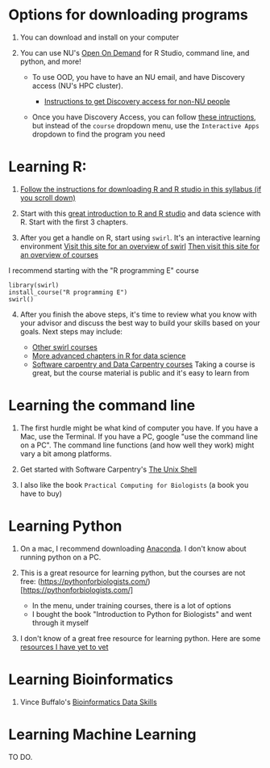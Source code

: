 
# Options for downloading programs

1. You can download and install on your computer

2. You can use NU's [Open On Demand](ood.discovery.neu.edu) for R Studio, command line, and python, and more!

	* To use OOD, you have to have an NU email, and have Discovery access (NU's HPC cluster). 
		* [Instructions to get Discovery access for non-NU people](discovery_nonNEUpersonnel.md)
		
	* Once you have Discovery Access, you can follow [these intructions](https://docs.google.com/document/d/1sJAnQXE8-r_4ssr5VfVv0oZKFrrrRFxspdxx2kNdaLI/edit#heading=h.61692qeq0wnf), but instead of the `course`
	dropdown menu, use the `Interactive Apps` dropdown to find the program you need

# Learning R:

1. [Follow the instructions for downloading R and R studio in this syllabus (if you scroll down)](https://docs.google.com/document/d/1-qm-gVOIb-k61PxlQvav_GZXgmZP4t7q1fjs4BN_Ov8/edit#heading=h.jl4d8sgkpjrk)

2. Start with this [great introduction to R and R studio](https://rafalab.github.io/dsbook/getting-started.html)
 and data science with R. Start with the first 3 chapters.

3. After you get a handle on R, start using `swirl`. It's an interactive learning environment
[Visit this site for an overview of swirl](https://swirlstats.com/students.html)
[Then visit this site for an overview of courses](https://github.com/swirldev/swirl_courses#swirl-courses)

I recommend starting with the "R programming E" course
```
library(swirl)
install_course("R programming E")
swirl()
```

4. After you finish the above steps, it's time to review what you know with your advisor and 
discuss the best way to build your skills based on your goals. Next steps may include:

	* [Other swirl courses](https://swirlstats.com/scn/title.html)
	* [More advanced chapters in R for data science](https://rafalab.github.io/dsbook/getting-started.html)
	* [Software carpentry and Data Carpentry courses](https://carpentries.org/) Taking a course is great, but the course material is public and it's easy to learn from
	
# Learning the command line

1. The first hurdle might be what kind of computer you have. If you have a Mac, use the Terminal. 
If you have a PC, google "use the command line on a PC". The command line functions (and how well they work) 
might vary a bit among platforms.

2. Get started with Software Carpentry's [The Unix Shell](https://swcarpentry.github.io/shell-novice/)

3. I also like the book `Practical Computing for Biologists` (a book you have to buy)

# Learning Python

1. On a mac, I recommend downloading [Anaconda](https://www.anaconda.com/). I don't know about running python on a PC.

2. This is a great resource for learning python, but the courses are not free: (https://pythonforbiologists.com/)[https://pythonforbiologists.com/]
	* In the menu, under training courses, there is a lot of options
	* I bought the book "Introduction to Python for Biologists" and went through it myself
	
3. I don't know of a great free resource for learning python. Here are some [resources I have yet to vet](https://wiki.python.org/moin/BeginnersGuide/Programmers)
	
# Learning Bioinformatics

1. Vince Buffalo's [Bioinformatics Data Skills](https://vincebuffalo.com/book/)

# Learning Machine Learning

TO DO.
